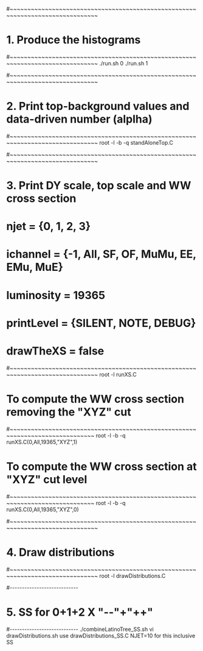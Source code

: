 
 #~~~~~~~~~~~~~~~~~~~~~~~~~~~~~~~~~~~~~~~~~~~~~~~~~~~~~~~~~~~~~~~~~~~~~~~~~~~~~~~
 # 1. Produce the histograms
 #~~~~~~~~~~~~~~~~~~~~~~~~~~~~~~~~~~~~~~~~~~~~~~~~~~~~~~~~~~~~~~~~~~~~~~~~~~~~~~~
 ./run.sh 0
 ./run.sh 1
 
 #~~~~~~~~~~~~~~~~~~~~~~~~~~~~~~~~~~~~~~~~~~~~~~~~~~~~~~~~~~~~~~~~~~~~~~~~~~~~~~~
 # 2. Print top-background values and data-driven number (alplha)
 #~~~~~~~~~~~~~~~~~~~~~~~~~~~~~~~~~~~~~~~~~~~~~~~~~~~~~~~~~~~~~~~~~~~~~~~~~~~~~~~
 root -l -b -q standAloneTop.C
 
 
 #~~~~~~~~~~~~~~~~~~~~~~~~~~~~~~~~~~~~~~~~~~~~~~~~~~~~~~~~~~~~~~~~~~~~~~~~~~~~~~~
 # 3. Print DY scale, top scale and WW cross section
 #
 #    njet       = {0, 1, 2, 3}
 #    ichannel   = {-1, All, SF, OF, MuMu, EE, EMu, MuE}
 #    luminosity = 19365
 #    printLevel = {SILENT, NOTE, DEBUG}
 #    drawTheXS  = false
 #~~~~~~~~~~~~~~~~~~~~~~~~~~~~~~~~~~~~~~~~~~~~~~~~~~~~~~~~~~~~~~~~~~~~~~~~~~~~~~~
 root -l runXS.C


 # To compute the WW cross section removing the "XYZ" cut
 #~~~~~~~~~~~~~~~~~~~~~~~~~~~~~~~~~~~~~~~~~~~~~~~~~~~~~~~~~~~~~~~~~~~~~~~~~~~~~~
 root -l -b -q runXS.C\(0,All,19365,\"XYZ\",1\)


 # To compute the WW cross section at "XYZ" cut level
 #~~~~~~~~~~~~~~~~~~~~~~~~~~~~~~~~~~~~~~~~~~~~~~~~~~~~~~~~~~~~~~~~~~~~~~~~~~~~~~
 root -l -b -q runXS.C\(0,All,19365,\"XYZ\",0\)


 #~~~~~~~~~~~~~~~~~~~~~~~~~~~~~~~~~~~~~~~~~~~~~~~~~~~~~~~~~~~~~~~~~~~~~~~~~~~~~~~
 # 4. Draw distributions
 #~~~~~~~~~~~~~~~~~~~~~~~~~~~~~~~~~~~~~~~~~~~~~~~~~~~~~~~~~~~~~~~~~~~~~~~~~~~~~~~
 root -l drawDistributions.C

#----------------------------
# 5. SS for 0+1+2 X "--"+"++"
#----------------------------
 ./combineLatinoTree_SS.sh
 vi drawDistributions.sh
 use drawDistributions_SS.C NJET=10 for this inclusive SS


